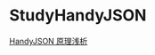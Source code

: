 # StudyHandyJSON

[HandyJSON 原理浅析](https://nijiehaha.github.io/2021/02/03/HandyJSON-%E5%8E%9F%E7%90%86%E6%B5%85%E6%9E%90/)
